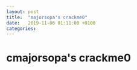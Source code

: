 ```yaml
---
layout: post
title:  "majorsopa's crackme0"
date:   2019-11-06 01:11:00 +0100
categories:
---
```


# cmajorsopa's crackme0

